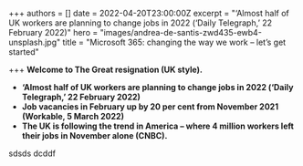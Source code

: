 +++
authors = []
date = 2022-04-20T23:00:00Z
excerpt = "‘Almost half of UK workers are planning to change jobs in 2022 (‘Daily Telegraph,’ 22 February 2022)"
hero = "images/andrea-de-santis-zwd435-ewb4-unsplash.jpg"
title = "Microsoft 365: changing the way we work – let’s get started"

+++
**Welcome to The Great resignation (UK style).**

* **‘Almost half of UK workers are planning to change jobs in 2022 (‘Daily Telegraph,’ 22 February 2022)**
* **Job vacancies in February up by 20 per cent from November 2021 (Workable, 5 March 2022)**
* **The UK is following the trend in America – where 4 million workers left their jobs in November alone (CNBC).**

sdsds dcddf